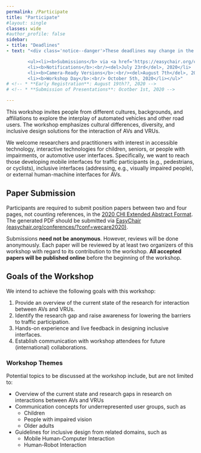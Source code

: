 ```yaml
---
permalink: /Participate
title: "Participate"
#layout: single
classes: wide
#author_profile: false
sidebar:
- title: "Deadlines"
- text: "<div class='notice--danger'>These deadlines may change in the future due to this workshop going virtual!</div>

        <ul><li><b>Submissions</b> via <a href='https://easychair.org/conferences/?conf=wecare2020' target='_blank'>EasyChair</a>:<br/> <del>July 2nd</del> August 6th, 2020 </li>
        <li><b>Notifications</b>:<br/><del>July 23rd</del>, 2020</li>
        <li><b>Camera-Ready Versions</b>:<br/><del>August 7th</del>, 2020</li>
        <li><b>Workshop Day</b>:<br/> October 5th, 2020</li></ul>"
# <!-- * **Early Registration**: August 19th??, 2020 -->
# <!-- * **Submission of Presentations**: Ocotber 1st, 2020 -->

---
```


This workshop invites people from different cultures, backgrounds, and affiliations to explore the interplay of automated vehicles and other road users. 
The workshop emphasizes cultural differences, diversity, and inclusive design solutions for the interaction of AVs and VRUs. 
<!-- The organizers will be available throughout the sessions to support participants during the activities. An overview of the schedule is presented on the left sidebar.  -->
We welcome researchers and practitioners with interest in accessible technology, interactive technologies for children, seniors, or people with impairments, or automotive user interfaces. Specifically, we want to reach those developing mobile interfaces for traffic participants (e.g., pedestrians, or cyclists), inclusive interfaces (addressing, e.g., visually impaired people), or external human-machine interfaces for AVs. 
<!-- We will reach out to the community via social media channels (e.g., Twitter, Facebook, or LinkedIn), mailing lists (e.g., GI, or ACM SIGCHI), and at the AutomotiveUI conference. We expect to have 15 to 20 attendees.  -->

## Paper Submission
Participants are required to submit position papers between two and four pages, not counting references, in the [2020 CHI Extended Abstract Format](https://chi2020.acm.org/authors/chi-proceedings-format/#EAF). 
The generated PDF should be submitted via [EasyChair (easychair.org/conferences/?conf=wecare2020)](https://easychair.org/conferences/?conf=wecare2020). 

Submissions **need not be anonymous**. However, reviews will be done anonymously. Each paper will be reviewed by at least two organizers of this workshop with regard to its contribution to the workshop. **All accepted papers will be published online** before the beginning of the workshop. 

## Goals of the Workshop
We intend to achieve the following goals with this workshop:
1.	Provide an overview of the current state of the research for interaction between AVs and VRUs.
2.	Identify the research gap and raise awareness for lowering the barriers to traffic participation.
3.	Hands-on experience and live feedback in designing inclusive interfaces.
4.	Establish communication with workshop attendees for future (international) collaborations.

### Workshop Themes
Potential topics to be discussed at the workshop include, but are not limited to: 
* Overview of the current state and research gaps in research on interactions between AVs and VRUs 
* Communication concepts for underrepresented user groups, such as
  * Children 
  * People with impaired vision
  * Older adults
* Guidelines for inclusive design from related domains, such as
  * Mobile Human-Computer Interaction
  * Human-Robot Interaction 
